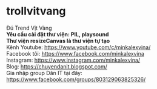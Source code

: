 # trollvitvang
Đú Trend Vịt Vàng <br>
<b>Yêu cầu cài đặt thư viện: PIL, playsound</b> <br>
<b>Thư viện resizeCanvas là thư viện tự tạo</b> <br>
Kênh Youtube: https://www.youtube.com/c/minkalexvina/ <br>
Facebook tôi: https://www.facebook.com/minkalexvina <br>
Instagram: https://www.instagram.com/minkalexvina/ <br>
Blog: https://chuyendanit.blogspot.com/ <br>
Gia nhập group Dân IT tại đây: https://www.facebook.com/groups/803129063825326/ <br>
